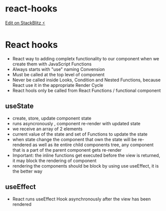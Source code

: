 # react-hooks

[Edit on StackBlitz ⚡️](https://stackblitz.com/edit/react-lkho3q)

# React hooks

- React way to adding completx functionality to our component when we create them with JavaScript Functions
- Always starts with "use" naming Convension
- Must be called at the top level of component
- Never be called inside Looks, Condition and Nested Functions, because React use it in the appropriate Render Cycle
- React hools only be called from React Functions / functional component

## useState

- create, store, update component state
- runs asyncronously , component re-render with updated state
- we receive an array of 2 elements
- current value of the state and set of Functions to update the state
- when state change the component that own the state will be re-rendered as well as ite entire child components tree, any component that is a part of the parent component gets re-render
- Important: the inline functions get executed before the view is returned, it may block the rendering of component
- rendering the components should be block by using use useEffect, it is the better way
## useEffect
- React runs useEffect Hook asynchronously after the view has been rendered
